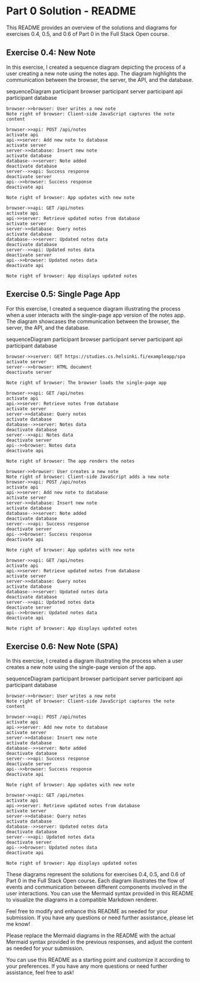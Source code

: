 # Part 0 Solution - README

This README provides an overview of the solutions and diagrams for exercises 0.4, 0.5, and 0.6 of Part 0 in the Full Stack Open course.

## Exercise 0.4: New Note

In this exercise, I created a sequence diagram depicting the process of a user creating a new note using the notes app. The diagram highlights the communication between the browser, the server, the API, and the database.

sequenceDiagram
    participant browser
    participant server
    participant api
    participant database

    browser->>browser: User writes a new note
    Note right of browser: Client-side JavaScript captures the note content

    browser->>api: POST /api/notes
    activate api
    api->>server: Add new note to database
    activate server
    server->>database: Insert new note
    activate database
    database-->>server: Note added
    deactivate database
    server-->>api: Success response
    deactivate server
    api-->>browser: Success response
    deactivate api

    Note right of browser: App updates with new note

    browser->>api: GET /api/notes
    activate api
    api->>server: Retrieve updated notes from database
    activate server
    server->>database: Query notes
    activate database
    database-->>server: Updated notes data
    deactivate database
    server-->>api: Updated notes data
    deactivate server
    api-->>browser: Updated notes data
    deactivate api

    Note right of browser: App displays updated notes

## Exercise 0.5: Single Page App

For this exercise, I created a sequence diagram illustrating the process when a user interacts with the single-page app version of the notes app. The diagram showcases the communication between the browser, the server, the API, and the database.

sequenceDiagram
    participant browser
    participant server
    participant api
    participant database

    browser->>server: GET https://studies.cs.helsinki.fi/exampleapp/spa
    activate server
    server-->>browser: HTML document
    deactivate server

    Note right of browser: The browser loads the single-page app

    browser->>api: GET /api/notes
    activate api
    api->>server: Retrieve notes from database
    activate server
    server->>database: Query notes
    activate database
    database-->>server: Notes data
    deactivate database
    server-->>api: Notes data
    deactivate server
    api-->>browser: Notes data
    deactivate api

    Note right of browser: The app renders the notes

    browser->>browser: User creates a new note
    Note right of browser: Client-side JavaScript adds a new note
    browser->>api: POST /api/notes
    activate api
    api->>server: Add new note to database
    activate server
    server->>database: Insert new note
    activate database
    database-->>server: Note added
    deactivate database
    server-->>api: Success response
    deactivate server
    api-->>browser: Success response
    deactivate api

    Note right of browser: App updates with new note

    browser->>api: GET /api/notes
    activate api
    api->>server: Retrieve updated notes from database
    activate server
    server->>database: Query notes
    activate database
    database-->>server: Updated notes data
    deactivate database
    server-->>api: Updated notes data
    deactivate server
    api-->>browser: Updated notes data
    deactivate api

    Note right of browser: App displays updated notes

## Exercise 0.6: New Note (SPA)

In this exercise, I created a diagram illustrating the process when a user creates a new note using the single-page version of the app.

sequenceDiagram
    participant browser
    participant server
    participant api
    participant database

    browser->>browser: User writes a new note
    Note right of browser: Client-side JavaScript captures the note content

    browser->>api: POST /api/notes
    activate api
    api->>server: Add new note to database
    activate server
    server->>database: Insert new note
    activate database
    database-->>server: Note added
    deactivate database
    server-->>api: Success response
    deactivate server
    api-->>browser: Success response
    deactivate api

    Note right of browser: App updates with new note

    browser->>api: GET /api/notes
    activate api
    api->>server: Retrieve updated notes from database
    activate server
    server->>database: Query notes
    activate database
    database-->>server: Updated notes data
    deactivate database
    server-->>api: Updated notes data
    deactivate server
    api-->>browser: Updated notes data
    deactivate api

    Note right of browser: App displays updated notes

These diagrams represent the solutions for exercises 0.4, 0.5, and 0.6 of Part 0 in the Full Stack Open course. Each diagram illustrates the flow of events and communication between different components involved in the user interactions. You can use the Mermaid syntax provided in this README to visualize the diagrams in a compatible Markdown renderer.

Feel free to modify and enhance this README as needed for your submission. If you have any questions or need further assistance, please let me know!

Please replace the Mermaid diagrams in the README with the actual Mermaid syntax provided in the previous responses, and adjust the content as needed for your submission. 

You can use this README as a starting point and customize it according to your preferences. If you have any more questions or need further assistance, feel free to ask!

